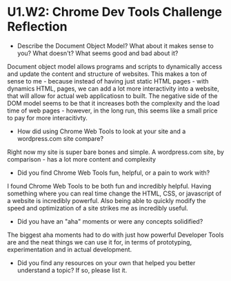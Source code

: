 # U1.W2: Chrome Dev Tools Challenge Reflection

* Describe the Document Object Model? What about it makes sense to you? What doesn't? What seems good and bad about it?

<p>Document object model allows programs and scripts to dynamically access and update the content and structure of websites.  This makes a ton of sense to me - because instead of having just static HTML pages - with dynamics HTML, pages, we can add a lot more interactivity into a website, that will allow for actual web applicatiosn to built.  The negative side of the DOM model seems to be that it increases both the complexity and the load time of web pages - however, in the long run, this seems like a small price to pay for more interacitivty.</p>

* How did using Chrome Web Tools to look at your site and a wordpress.com site compare?

<p>Right now my site is super bare bones and simple.  A wordpress.com site, by comparison - has a lot more content and complexity</p>

* Did you find Chrome Web Tools fun, helpful, or a pain to work with?

<p>I found Chrome Web Tools to be both fun and incredibly helpful.  Having something where you can real time change the HTML, CSS, or javascript of a website is incredibly powerful.  Also being able to quickly modify the speed and optimization of a site strikes me as incredibly useful.</p>

* Did you have an "aha" moments or were any concepts solidified?

<p>The biggest aha moments had to do with just how powerful Developer Tools are and the neat things we can use it for, in terms of prototyping, experimentation and in actual development.</p>

* Did you find any resources on your own that helped you better understand a topic? If so, please list it.